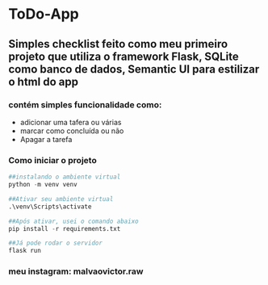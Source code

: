 # ToDo-App

## Simples checklist feito como meu primeiro projeto que utiliza o framework Flask, SQLite como banco de dados, Semantic UI para estilizar o html do app

### contém simples funcionalidade como: 
- adicionar uma tafera ou várias 
- marcar como concluída ou não  
- Apagar a tarefa 


### Como iniciar o projeto 

```python
##instalando o ambiente virtual
python -m venv venv

##Ativar seu ambiente virtual
.\venv\Scripts\activate

##Após ativar, usei o comando abaixo
pip install -r requirements.txt

##Já pode rodar o servidor
flask run
```

 ### meu instagram: malvaovictor.raw
